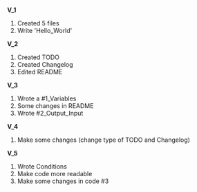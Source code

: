 <b>V_1</b>
<ol>
<li>Created 5 files</li>
<li>Write 'Hello_World'</li>
</ol>
<b>V_2</b>
<ol>
<li>Created TODO</li>
<li>Created Changelog</li>
<li>Edited README</li>
</ol>
<b>V_3</b>
<ol>
<li>Wrote a #1_Variables</li>
<li>Some changes in README</li>
<li>Wrote #2_Output_Input</li>
</ol>
<b>V_4</b>
<ol>
<li>Make some changes (change type of TODO and Changelog)
</li>
</ol>
<b>V_5</b>
<ol>
<li>Wrote Conditions</li>
<li>Make code more readable</li>
<li>Make some changes in code #3</li>
</ol>
